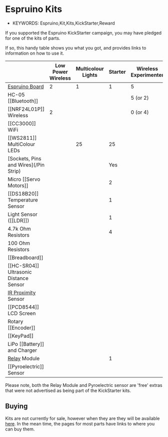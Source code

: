 <!--- Copyright (c) 2013 Gordon Williams, Pur3 Ltd. See the file LICENSE for copying permission. -->
Espruino Kits
==============

* KEYWORDS: Espruino,Kit,Kits,KickStarter,Reward

If you supported the Espruino KickStarter campaign, you may have pledged for one of the kits of parts.

If so, this handy table shows you what you got, and provides links to information on how to use it.


|                                   | Low Power Wireless | Multicolour Lights | Starter | Wireless Experimenter | WiFi Wireless | Ultimate WiFi |
|-----------------------------------|--------------------|--------------------|---------|-----------------------|---------------|---------------|
| [Espruino Board](/EspruinoBoard)  | 2                  | 1                  | 1       | 5                     | 4             | 4             |
| HC-05 [[Bluetooth]]               |                    |                    |         | 5 (or 2)              | 2             | 2             |
| [[NRF24L01P]] Wireless            | 2                  |                    |         | 0 (or 4)              | 2             | 2             |
| [[CC3000]] WiFi                   |                    |                    |         |                       | 1             | 1             |
| [[WS2811]] MultiColour LEDs       |                    | 25                 | 25      |                       |               | 25            |
| [Sockets, Pins and Wires](/Pin Strip) |                |                    | Yes     |                       |               | Yes           |
| Micro [[Servo Motors]]            |                    |                    | 2       |                       |               | 2             |
| [[DS18B20]] Temperature Sensor    |                    |                    | 1       |                       |               | 1             |
| Light Sensor ([[LDR]])            |                    |                    | 1       |                       |               | 1             |
| 4.7k Ohm Resistors                |                    |                    | 4       |                       |               | 4             |
| 100 Ohm Resistors                 |                    |                    |         |                       |               | 2             |
| [[Breadboard]]                    |                    |                    |         |                       |               | 1             |
| [[HC-SR04]] Ultrasonic Distance Sensor |               |                    |         |                       |               | 1             |
| [IR Proximity](/InfraredProximity) Sensor  |           |                    |         |                       |               | 1             |
| [[PCD8544]] LCD Screen            |                    |                    |         |                       |               | 1             |
| Rotary [[Encoder]]                |                    |                    |         |                       |               | 1             |
| [[KeyPad]]                        |                    |                    |         |                       |               | 1             |
| LiPo [[Battery]] and Charger      |                    |                    |         |                       |               | 1             |
| [Relay](Relays) Module            |                    |                    | 1       |                       |               | 1             |
| [[Pyroelectric]] Sensor               |                    |                    |         |                       |               | 1             |

Please note, both the Relay Module and Pyroelectric sensor are 'free' extras that were not advertised as being part of the KickStarter kits.

Buying
-----

Kits are not currently for sale, however when they are they will be available [here](/Order). In the mean time, the pages for most parts have links to where you can buy them.
